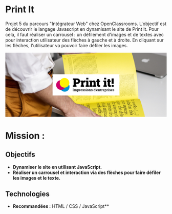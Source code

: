 # Print It 

Projet 5 du parcours "Intégrateur Web" chez OpenClassrooms.
L'objectif est de découvrir le langage Javascript en dynamisant le site de Print It. Pour cela, il faut réaliser un carrousel : un défilement d'images et de textes avec pour interaction utilisateur des flèches à gauche et à droite. En cliquant sur les flèches, l'utilisateur va pouvoir faire défiler les images.

![screenshot du site](./images/PrintIt.png)

# Mission :

## Objectifs

- **Dynamiser le site en utilisant JavaScript.**
- **Réaliser un carrousel et interaction via des flèches pour faire défiler les images et le texte.**

## Technologies
- **Recommandées :** HTML / CSS / JavaScript**
